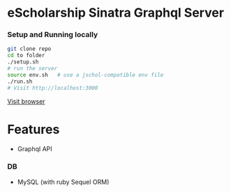 # eScholarship Sinatra Graphql Server

### Setup and Running locally

```bash
git clone repo
cd to folder
./setup.sh
# run the server
source env.sh   # use a jschol-compatible env file
./run.sh
# Visit http://localhost:3000
```

[Visit browser](http://localhost:3000)

# Features
* Graphql API

### DB
* MySQL (with ruby Sequel ORM)
